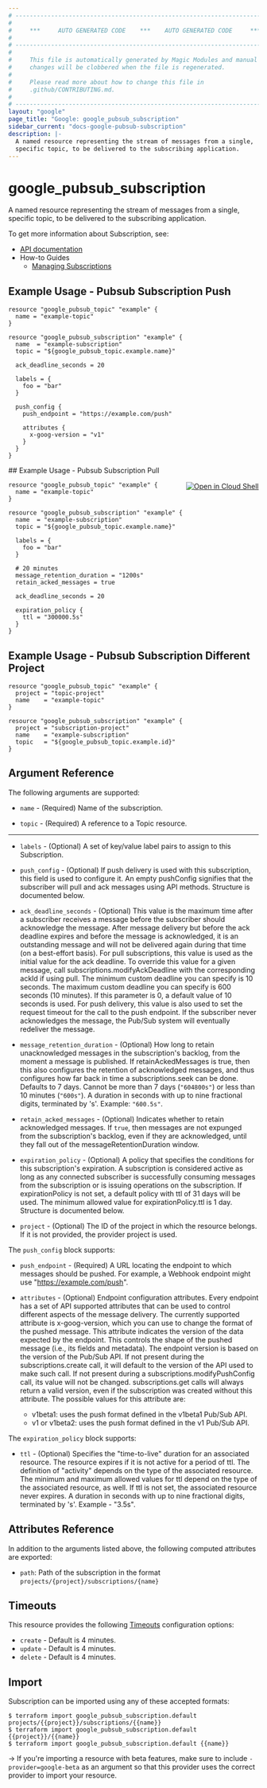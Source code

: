 ```yaml
---
# ----------------------------------------------------------------------------
#
#     ***     AUTO GENERATED CODE    ***    AUTO GENERATED CODE     ***
#
# ----------------------------------------------------------------------------
#
#     This file is automatically generated by Magic Modules and manual
#     changes will be clobbered when the file is regenerated.
#
#     Please read more about how to change this file in
#     .github/CONTRIBUTING.md.
#
# ----------------------------------------------------------------------------
layout: "google"
page_title: "Google: google_pubsub_subscription"
sidebar_current: "docs-google-pubsub-subscription"
description: |-
  A named resource representing the stream of messages from a single,
  specific topic, to be delivered to the subscribing application.
---
```


# google\_pubsub\_subscription

A named resource representing the stream of messages from a single,
specific topic, to be delivered to the subscribing application.


To get more information about Subscription, see:

* [API documentation](https://cloud.google.com/pubsub/docs/reference/rest/v1/projects.subscriptions)
* How-to Guides
    * [Managing Subscriptions](https://cloud.google.com/pubsub/docs/admin#managing_subscriptions)

## Example Usage - Pubsub Subscription Push


```hcl
resource "google_pubsub_topic" "example" {
  name = "example-topic"
}

resource "google_pubsub_subscription" "example" {
  name  = "example-subscription"
  topic = "${google_pubsub_topic.example.name}"

  ack_deadline_seconds = 20

  labels = {
    foo = "bar"
  }

  push_config {
    push_endpoint = "https://example.com/push"

    attributes {
      x-goog-version = "v1"
    }
  }
}
```
<div class = "oics-button" style="float: right; margin: 0 0 -15px">
  <a href="https://console.cloud.google.com/cloudshell/open?cloudshell_git_repo=https%3A%2F%2Fgithub.com%2Fterraform-google-modules%2Fdocs-examples.git&cloudshell_working_dir=pubsub_subscription_pull&cloudshell_image=gcr.io%2Fgraphite-cloud-shell-images%2Fterraform%3Alatest&open_in_editor=main.tf&cloudshell_print=.%2Fmotd&cloudshell_tutorial=.%2Ftutorial.md" target="_blank">
    <img alt="Open in Cloud Shell" src="//gstatic.com/cloudssh/images/open-btn.svg" style="max-height: 44px; margin: 32px auto; max-width: 100%;">
  </a>
</div>
## Example Usage - Pubsub Subscription Pull


```hcl
resource "google_pubsub_topic" "example" {
  name = "example-topic"
}

resource "google_pubsub_subscription" "example" {
  name  = "example-subscription"
  topic = "${google_pubsub_topic.example.name}"

  labels = {
    foo = "bar"
  }

  # 20 minutes
  message_retention_duration = "1200s"
  retain_acked_messages = true

  ack_deadline_seconds = 20

  expiration_policy {
    ttl = "300000.5s"
  }
}
```
## Example Usage - Pubsub Subscription Different Project


```hcl
resource "google_pubsub_topic" "example" {
  project = "topic-project"
  name    = "example-topic"
}

resource "google_pubsub_subscription" "example" {
  project = "subscription-project"
  name    = "example-subscription"
  topic   = "${google_pubsub_topic.example.id}"
}
```

## Argument Reference

The following arguments are supported:


* `name` -
  (Required)
  Name of the subscription.

* `topic` -
  (Required)
  A reference to a Topic resource.


- - -


* `labels` -
  (Optional)
  A set of key/value label pairs to assign to this Subscription.

* `push_config` -
  (Optional)
  If push delivery is used with this subscription, this field is used to
  configure it. An empty pushConfig signifies that the subscriber will
  pull and ack messages using API methods.  Structure is documented below.

* `ack_deadline_seconds` -
  (Optional)
  This value is the maximum time after a subscriber receives a message
  before the subscriber should acknowledge the message. After message
  delivery but before the ack deadline expires and before the message is
  acknowledged, it is an outstanding message and will not be delivered
  again during that time (on a best-effort basis).
  For pull subscriptions, this value is used as the initial value for
  the ack deadline. To override this value for a given message, call
  subscriptions.modifyAckDeadline with the corresponding ackId if using
  pull. The minimum custom deadline you can specify is 10 seconds. The
  maximum custom deadline you can specify is 600 seconds (10 minutes).
  If this parameter is 0, a default value of 10 seconds is used.
  For push delivery, this value is also used to set the request timeout
  for the call to the push endpoint.
  If the subscriber never acknowledges the message, the Pub/Sub system
  will eventually redeliver the message.

* `message_retention_duration` -
  (Optional)
  How long to retain unacknowledged messages in the subscription's
  backlog, from the moment a message is published. If
  retainAckedMessages is true, then this also configures the retention
  of acknowledged messages, and thus configures how far back in time a
  subscriptions.seek can be done. Defaults to 7 days. Cannot be more
  than 7 days (`"604800s"`) or less than 10 minutes (`"600s"`).
  A duration in seconds with up to nine fractional digits, terminated
  by 's'. Example: `"600.5s"`.

* `retain_acked_messages` -
  (Optional)
  Indicates whether to retain acknowledged messages. If `true`, then
  messages are not expunged from the subscription's backlog, even if
  they are acknowledged, until they fall out of the
  messageRetentionDuration window.

* `expiration_policy` -
  (Optional)
  A policy that specifies the conditions for this subscription's expiration.
  A subscription is considered active as long as any connected subscriber
  is successfully consuming messages from the subscription or is issuing
  operations on the subscription. If expirationPolicy is not set, a default
  policy with ttl of 31 days will be used. The minimum allowed value for
  expirationPolicy.ttl is 1 day.  Structure is documented below.

* `project` - (Optional) The ID of the project in which the resource belongs.
    If it is not provided, the provider project is used.


The `push_config` block supports:

* `push_endpoint` -
  (Required)
  A URL locating the endpoint to which messages should be pushed.
  For example, a Webhook endpoint might use
  "https://example.com/push".

* `attributes` -
  (Optional)
  Endpoint configuration attributes.
  Every endpoint has a set of API supported attributes that can
  be used to control different aspects of the message delivery.
  The currently supported attribute is x-goog-version, which you
  can use to change the format of the pushed message. This
  attribute indicates the version of the data expected by
  the endpoint. This controls the shape of the pushed message
  (i.e., its fields and metadata). The endpoint version is
  based on the version of the Pub/Sub API.
  If not present during the subscriptions.create call,
  it will default to the version of the API used to make
  such call. If not present during a subscriptions.modifyPushConfig
  call, its value will not be changed. subscriptions.get
  calls will always return a valid version, even if the
  subscription was created without this attribute.
  The possible values for this attribute are:
  - v1beta1: uses the push format defined in the v1beta1 Pub/Sub API.
  - v1 or v1beta2: uses the push format defined in the v1 Pub/Sub API.

The `expiration_policy` block supports:

* `ttl` -
  (Optional)
  Specifies the "time-to-live" duration for an associated resource. The
  resource expires if it is not active for a period of ttl. The definition
  of "activity" depends on the type of the associated resource. The minimum
  and maximum allowed values for ttl depend on the type of the associated
  resource, as well. If ttl is not set, the associated resource never expires.
  A duration in seconds with up to nine fractional digits, terminated by 's'.
  Example - "3.5s".

## Attributes Reference

In addition to the arguments listed above, the following computed attributes are exported:



* `path`: Path of the subscription in the format `projects/{project}/subscriptions/{name}`

## Timeouts

This resource provides the following
[Timeouts](/docs/configuration/resources.html#timeouts) configuration options:

- `create` - Default is 4 minutes.
- `update` - Default is 4 minutes.
- `delete` - Default is 4 minutes.

## Import

Subscription can be imported using any of these accepted formats:

```
$ terraform import google_pubsub_subscription.default projects/{{project}}/subscriptions/{{name}}
$ terraform import google_pubsub_subscription.default {{project}}/{{name}}
$ terraform import google_pubsub_subscription.default {{name}}
```

-> If you're importing a resource with beta features, make sure to include `-provider=google-beta`
as an argument so that this provider uses the correct provider to import your resource.
